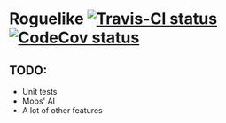 # Roguelike [![Travis-CI status](https://travis-ci.org/t1meshift/roguelike.svg?branch=master)](https://travis-ci.org/t1meshift/roguelike) [![CodeCov status](https://codecov.io/gh/t1meshift/roguelike/branch/master/graph/badge.svg)](https://codecov.io/gh/t1meshift/roguelike)

## TODO:
  + Unit tests
  + Mobs' AI
  + A lot of other features